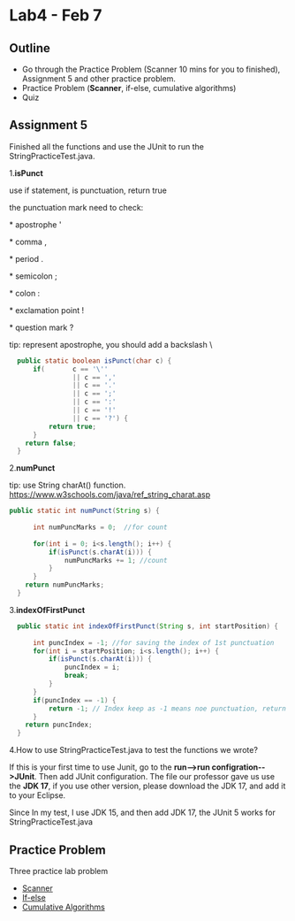 # Lab4 - Feb 7

## Outline

- Go through the Practice Problem (Scanner 10 mins for you to finished), Assignment 5 and other practice problem.
- Practice Problem (**Scanner**, if-else, cumulative algorithms)
- Quiz



## Assignment 5

Finished all the functions and use the JUnit to run the StringPracticeTest.java.



1.**isPunct**

use if statement, is punctuation, return true

the punctuation mark need to check:  

\* apostrophe '

  \* comma ,

  \* period .

  \* semicolon ;

  \* colon :

  \* exclamation point !

  \* question mark ? 



tip: represent apostrophe, you should add a backslash \

```java
  public static boolean isPunct(char c) {
	  if( 		c == '\''
	            || c == ','
	            || c == '.'
	            || c == ';'
	            || c == ':'
	            || c == '!'
	            || c == '?') {
		  return true;
	  }
    return false;
  }
```

2.**numPunct**

tip: use String charAt() function. https://www.w3schools.com/java/ref_string_charat.asp

```java
public static int numPunct(String s) {
	  
	  int numPuncMarks = 0;  //for count
  
	  for(int i = 0; i<s.length(); i++) {
		  if(isPunct(s.charAt(i))) {
			  numPuncMarks += 1; //count
		  }	
	  }
    return numPuncMarks;
  }
```



3.**indexOfFirstPunct**



```java
  public static int indexOfFirstPunct(String s, int startPosition) {
	  
	  int puncIndex = -1; //for saving the index of 1st punctuation
	  for(int i = startPosition; i<s.length(); i++) {
		  if(isPunct(s.charAt(i))) {
			  puncIndex = i;
			  break;
		  }	
	  }
	  if(puncIndex == -1) {
		  return -1; // Index keep as -1 means noe punctuation, return negative one.
	  }
    return puncIndex;
  }
```



4.How to use StringPracticeTest.java to test the functions we wrote?

If this is your first time to use Junit, go to the **run-->run configration-->JUnit**. Then add JUnit configuration. The file our professor gave us use the **JDK 17**, if you use other version, please download the JDK 17, and add it to your Eclipse.

Since In my test, I use JDK 15, and then add JDK 17, the JUnit 5 works for StringPracticeTest.java





## Practice Problem

Three practice lab problem

- [Scanner](https://www.buildingjavaprograms.com/labs/5ed/ch03-scanner.html)
- [If-else](https://www.buildingjavaprograms.com/labs/5ed/ch04-ifelse.html)
- [Cumulative Algorithms](https://www.buildingjavaprograms.com/labs/5ed/ch04-cumulative-algorithms.html)





